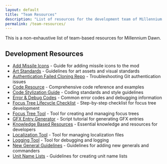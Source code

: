 ```yaml
---
layout: default
title: "Team Resources"
description: "List of resources for the development team of Millennium Dawn."
permalink: /team-resources/
---
```


This is a non-exhaustive list of team-based resources for Millennium Dawn.

## Development Resources

- [Add Missile Icons](/Millennium-Dawn/dev-resources/add-missile-icons) - Guide for adding missile icons to the mod
- [Art Standards](/Millennium-Dawn/dev-resources/art-standards) - Guidelines for art assets and visual standards
- [Authentication Failed Cloning Repo](/Millennium-Dawn/dev-resources/authentication-failed-cloning-repo) - Troubleshooting Git authentication issues
- [Code Resource](/Millennium-Dawn/dev-resources/code-resource) - Comprehensive code reference and examples
- [Code Stylization Guide](/Millennium-Dawn/dev-resources/code-stylization-guide/) - Coding standards and style guidelines
- [Error & Debug Codes](/Millennium-Dawn/dev-resources/error-debug-codes/) - Common error codes and debugging information
- [Focus Tree Lifecycle Checklist](/Millennium-Dawn/dev-resources/focus-tree-lifecycle-checklist/) - Step-by-step checklist for focus tree development
- [Focus Tree Tool](/Millennium-Dawn/dev-resources/focus-tree-tool/) - Tool for creating and managing focus trees
- [GFX Entry Generator](/Millennium-Dawn/dev-resources/gfx-entry-generator/) - Script tutorial for generating GFX entries
- [Knowledge Based Resources](/Millennium-Dawn/dev-resources/knowledge-based-resources/) - Essential knowledge and resources for developers
- [Localization Tool](/Millennium-Dawn/dev-resources/localization-tool/) - Tool for managing localization files
- [Logging Tool](/Millennium-Dawn/dev-resources/logging-tool/) - Tool for debugging and logging
- [New General Guidelines](/Millennium-Dawn/dev-resources/new-general-guidelines/) - Guidelines for adding new generals and commanders
- [Unit Name Lists](/Millennium-Dawn/dev-resources/unit-name-lists/) - Guidelines for creating unit name lists
